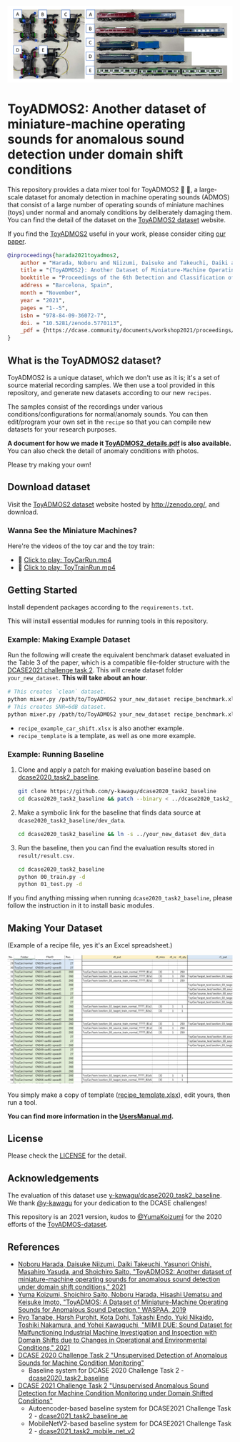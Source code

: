 ![toyadmos2 key visual](images/toyadmos2-key-visual.png)

# ToyADMOS2: Another dataset of miniature-machine operating sounds for anomalous sound detection under domain shift conditions

This repository provides a data mixer tool for ToyADMOS2 🚗 🚃, a large-scale dataset for anomaly detection in machine operating sounds (ADMOS)
that consist of a large number of operating sounds of miniature machines (toys) under normal and anomaly conditions by deliberately damaging them.
You can find the detail of the dataset on the [ToyADMOS2 dataset](https://zenodo.org/record/4580270#.YLniqmb7RzU) website.

If you find the [ToyADMOS2](https://arxiv.org/abs/2106.02369) useful in your work, please consider citing [our paper](https://arxiv.org/abs/2106.02369).

```BibTeX
@inproceedings{harada2021toyadmos2,
    author = "Harada, Noboru and Niizumi, Daisuke and Takeuchi, Daiki and Ohishi, Yasunori and Yasuda, Masahiro and Saito, Shoichiro",
    title = "{ToyADMOS2}: Another Dataset of Miniature-Machine Operating Sounds for Anomalous Sound Detection under Domain Shift Conditions",
    booktitle = "Proceedings of the 6th Detection and Classification of Acoustic Scenes and Events 2021 Workshop (DCASE2021)",
    address = "Barcelona, Spain",
    month = "November",
    year = "2021",
    pages = "1--5",
    isbn = "978-84-09-36072-7",
    doi. = "10.5281/zenodo.5770113",
    _pdf = {https://dcase.community/documents/workshop2021/proceedings/DCASE2021Workshop_Harada_6.pdf}
}
```

## What is the ToyADMOS2 dataset?

ToyADMOS2 is a unique dataset, which we don't use as it is; it's a set of source material recording samples.
We then use a tool provided in this repository, and generate new datasets according to our new `recipes`.

The samples consist of the recordings under various conditions/configurations for normal/anomaly sounds. You can then edit/program your own set in the `recipe` so that you can compile new datasets for your research purposes.

__A document for how we made it [ToyADMOS2_details.pdf](ToyADMOS2_details.pdf) is also available.__
You can also check the detail of anomaly conditions with photos.

Please try making your own!

## Download dataset

Visit the [ToyADMOS2 dataset](https://zenodo.org/record/4580270#.YLniqmb7RzU) website hosted by http://zenodo.org/, and download.

### Wanna See the Miniature Machines?

Here're the videos of the toy car and the toy train:

- 🚗 [Click to play: ToyCarRun.mp4](https://user-images.githubusercontent.com/14831220/118355869-672e7680-b5ad-11eb-947d-e90b1bfeb7ed.mp4)
- 🚃 [Click to play: ToyTrainRun.mp4](https://user-images.githubusercontent.com/14831220/118355957-e0c66480-b5ad-11eb-950b-d874cfa0f0a8.mp4)

## Getting Started

Install dependent packages according to the `requirements.txt`.

This will install essential modules for running tools in this repository.

### Example: Making Example Dataset

Run the following will create the equivalent benchmark dataset evaluated in the Table 3 of the paper, which is a compatible file-folder structure with the [DCASE2021 challenge task 2](http://dcase.community/challenge2021/task-unsupervised-detection-of-anomalous-sounds). This will create dataset folder `your_new_dataset`. **This will take about an hour**.

```sh
# This creates `clean` dataset.
python mixer.py /path/to/ToyADMOS2 your_new_dataset recipe_benchmark.xlsx clean
# This creates SNR=6dB dataset.
python mixer.py /path/to/ToyADMOS2 your_new_dataset recipe_benchmark.xlsx 6
```

- `recipe_example_car_shift.xlsx` is also another example.
- `recipe_template` is a template, as well as one more example.

### Example: Running Baseline

1. Clone and apply a patch for making evaluation baseline based on [dcase2020_task2_baseline](https://github.com/y-kawagu/dcase2020_task2_baseline).

    ```sh
    git clone https://github.com/y-kawagu/dcase2020_task2_baseline
    cd dcase2020_task2_baseline && patch --binary < ../dcase2020_task2_baseline.patch
    ```

2. Make a symbolic link for the baseline that finds data source at `dcase2020_task2_baseline/dev_data`.

    ```sh
    cd dcase2020_task2_baseline && ln -s ../your_new_dataset dev_data
    ```

3. Run the baseline, then you can find the evaluation results stored in `result/result.csv`.

    ```sh
    cd dcase2020_task2_baseline
    python 00_train.py -d
    python 01_test.py -d
    ```

If you find anything missing when running `dcase2020_task2_baseline`, please follow the instruction in it to install basic modules.

## Making Your Dataset

(Example of a recipe file, yes it's an Excel spreadsheet.)

![example recipe excel](images/example_recipe.png)

You simply make a copy of template ([recipe_template.xlsx](recipe_template.xlsx)), edit yours, then run a tool.

__You can find more information in the [UsersManual.md](UsersManual.md).__

## License

Please check the [LICENSE](LICENSE) for the detail.

## Acknowledgements

The evaluation of this dataset use [y-kawagu/dcase2020_task2_baseline](https://github.com/y-kawagu/dcase2020_task2_baseline). We thank [@y-kawagu](https://github.com/y-kawagu) for your dedication to the DCASE challenges!

This repository is an 2021 version, kudos to [@YumaKoizumi](https://github.com/YumaKoizumi/) for the 2020 efforts of the [ToyADMOS-dataset](https://github.com/YumaKoizumi/ToyADMOS-dataset).

## References

- [Noboru Harada, Daisuke Niizumi, Daiki Takeuchi, Yasunori Ohishi, Masahiro Yasuda, and Shoichiro Saito, "ToyADMOS2: Another dataset of miniature-machine operating sounds for anomalous sound detection under domain shift conditions," 2021](https://arxiv.org/abs/2106.02369)
- [Yuma Koizumi, Shoichiro Saito, Noboru Harada, Hisashi Uematsu and Keisuke Imoto, "ToyADMOS: A Dataset of Miniature-Machine Operating Sounds for Anomalous Sound Detection," WASPAA, 2019](https://arxiv.org/abs/1908.03299)
- [Ryo Tanabe, Harsh Purohit, Kota Dohi, Takashi Endo, Yuki Nikaido, Toshiki Nakamura, and Yohei Kawaguchi, "MIMII DUE: Sound Dataset for Malfunctioning Industrial Machine Investigation and Inspection with Domain Shifts due to Changes in Operational and Environmental Conditions," 2021](https://arxiv.org/abs/2105.02702)
- [DCASE 2020 Challenge Task 2 "Unsupervised Detection of Anomalous Sounds for Machine Condition Monitoring"](http://dcase.community/challenge2020/task-unsupervised-detection-of-anomalous-sounds)
    - Baseline system for DCASE 2020 Challenge Task 2 - [dcase2020_task2_baseline](https://github.com/y-kawagu/dcase2020_task2_baseline)
- [DCASE 2021 Challenge Task 2 "Unsupervised Anomalous Sound Detection for Machine Condition Monitoring under Domain Shifted Conditions"](http://dcase.community/challenge2021/task-unsupervised-detection-of-anomalous-sounds)
    - Autoencoder-based baseline system for DCASE2021 Challenge Task 2 - [dcase2021_task2_baseline_ae](https://github.com/y-kawagu/dcase2021_task2_baseline_ae)
    - MobileNetV2-based baseline system for DCASE2021 Challenge Task 2 - [dcase2021_task2_mobile_net_v2](https://github.com/y-kawagu/dcase2021_task2_baseline_mobile_net_v2)
